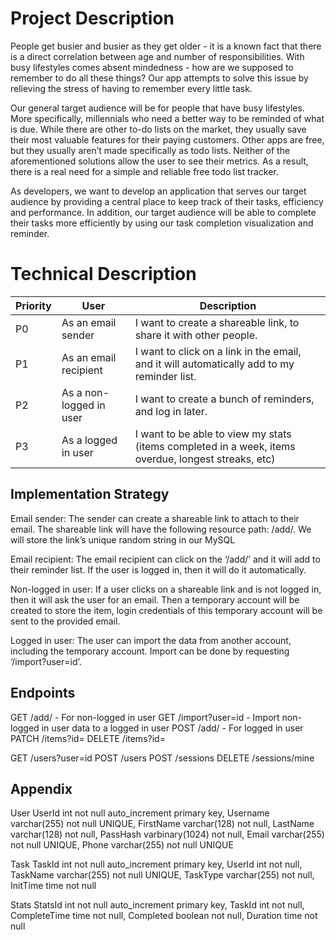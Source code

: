 # Project Description

People get busier and busier as they get older - it is a known fact that there is a direct correlation between age and number of responsibilities. With busy lifestyles comes absent mindedness - how are we supposed to remember to do all these things? Our app attempts to solve this issue by relieving the stress of having to remember every little task.

Our general target audience will be for people that have busy lifestyles. More specifically, millennials who need a better way to be reminded of what is due. While there are other to-do lists on the market, they usually save their most valuable features for their paying customers. Other apps are free, but they usually aren’t made specifically as todo lists. Neither of the aforementioned solutions allow the user to see their metrics. As a result, there is a real need for a simple and reliable free todo list tracker.

As developers, we want to develop an application that serves our target audience by providing a central place to keep track of their tasks, efficiency and performance. In addition, our target audience will be able to complete their tasks more efficiently by using our task completion visualization and reminder.

# Technical Description

| Priority | User                    | Description                                                                                         |
|----------|-------------------------|-----------------------------------------------------------------------------------------------------|
| P0       | As an email sender      | I want to create a shareable link, to share it with other people.                                   |
| P1       | As an email recipient   | I want to click on a link in the email, and it will automatically add to my reminder list.          |
| P2       | As a non-logged in user | I want to create a bunch of reminders, and log in later.                                            |
| P3       | As a logged in user     | I want to be able to view my stats (items completed in a week, items overdue, longest streaks, etc) |

## Implementation Strategy
Email sender: The sender can create a shareable link to attach to their email. The shareable link will have the following resource path: /add/<random unique string>. We will store the link’s unique random string in our MySQL

Email recipient: The email recipient can click on the ‘/add/<random unique string>’ and it will add to their reminder list. If the user is logged in, then it will do it automatically.

Non-logged in user: If a user clicks on a shareable link and is not logged in, then it will ask the user for an email. Then a temporary account will be created to store the item, login credentials of this temporary account will be sent to the provided email.

Logged in user: The user can import the data from another account, including the temporary account. Import can be done by requesting ‘/import?user=id’.

## Endpoints
GET /add/<item id> - For non-logged in user
GET /import?user=id - Import non-logged in user data to a logged in user
POST /add/<item id> - For logged in user
PATCH /items?id=<item id>
DELETE /items?id=<item id>

GET /users?user=id
POST /users
POST /sessions
DELETE /sessions/mine


## Appendix

User
UserId int not null auto_increment primary key,
Username varchar(255) not null UNIQUE,
FirstName varchar(128) not null,
LastName varchar(128) not null,
PassHash varbinary(1024) not null,
Email varchar(255) not null UNIQUE,
Phone varchar(255) not null UNIQUE

Task
TaskId int not null auto_increment primary key,
UserId int not null,
TaskName varchar(255) not null UNIQUE,
TaskType varchar(255) not null,
InitTime time not null

Stats
StatsId int not null auto_increment primary key,
TaskId int not null,
CompleteTime time not null,
Completed boolean not null,
Duration time not null
